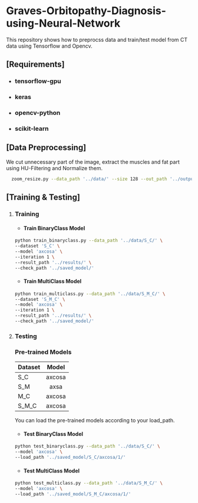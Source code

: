# Graves-Orbitopathy-Diagnosis-using-Neural-Network
This repository shows how to preprocss data and train/test model from CT data using Tensorflow and Opencv.

## [Requirements]
* ### tensorflow-gpu
* ### keras 
* ### opencv-python
* ### scikit-learn

## [Data Preprocessing]
We cut unnecessary part of the image, extract the muscles and fat part using HU-Filtering and Normalize them.

``` bash
  zoom_resize.py --data_path '../data/' --size 128 --out_path '../output/'
```

## [Training & Testing]
1. ### Training
    - #### Train BinaryClass Model
    ``` bash
    python train_binaryclass.py --data_path '../data/S_C/' \
    --dataset 'S_C' \
    --model 'axcosa' \
    --iteration 1 \
    --result_path '../results/' \
    --check_path '../saved_model/'
    ```
    
    - #### Train MultiClass Model
    ``` bash
    python train_multiclass.py --data_path '../data/S_M_C/' \
    --dataset 'S_M_C' \
    --model 'axcosa' \
    --iteration 1 \
    --result_path '../results/' \
    --check_path '../saved_model/'
    ```

2. ### Testing
    ### Pre-trained Models
    | Dataset | Model |
    |---|:---:|
    | S_C |  axcosa |
    | S_M |  axsa |
    | M_C |  axcosa |
    | S_M_C | axcosa |

    You can load the pre-trained models according to your load_path.
    
    - #### Test BinaryClass Model
    ``` bash
    python test_binaryclass.py --data_path '../data/S_C/' \
    --model 'axcosa' \
    --load_path '../saved_model/S_C/axcosa/1/'
    ```

    - #### Test MultiClass Model
    ``` bash
    python test_multiclass.py --data_path '../data/S_M_C/' \
    --model 'axcosa' \
    --load_path '../saved_model/S_M_C/axcosa/1/'
    ```

